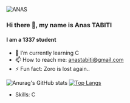 ![ANAS](https://user-images.githubusercontent.com/79755743/143688948-f7049b5f-3405-4707-ac2e-cd60f8d73fe1.jpg)
### Hi there 👋, my name is Anas TABITI
#### I am  a 1337 student
- 🌱 I’m currently learning C 
- 📫 How to reach me: anastabiti@gmail.com 
- ⚡ Fun fact: Zoro is lost again.. 

![Anurag's GitHub stats](https://github-readme-stats.vercel.app/api?username=anastabiti&show_icons=true)
[![Top Langs](https://github-readme-stats.vercel.app/api/top-langs/?username=anastabiti)](https://github.com/anastabiti/github-readme-stats)



- Skills: C
<!---
anasbiti/anasbiti is a ✨ special ✨ repository because its `README.md` (this file) appears on your GitHub profile.
You can click the Preview link to take a look at your changes.
--->







